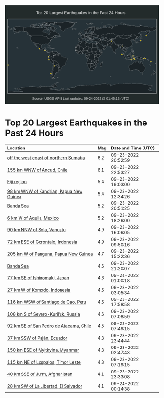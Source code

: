 ![Map](./map.png)

# Top 20 Largest Earthquakes in the Past 24 Hours

| Location | Mag | Date and Time (UTC) |
|:---|:---|:---|
| [off the west coast of northern Sumatra](https://earthquake.usgs.gov/earthquakes/eventpage/us7000iaka) | 6.2 | 09-23-2022 20:52:59 |
| [155 km WNW of Ancud, Chile](https://earthquake.usgs.gov/earthquakes/eventpage/us7000iam0) | 6.1 | 09-23-2022 22:53:27 |
| [Fiji region](https://earthquake.usgs.gov/earthquakes/eventpage/us7000iaja) | 5.4 | 09-23-2022 19:03:00 |
| [98 km WNW of Kandrian, Papua New Guinea](https://earthquake.usgs.gov/earthquakes/eventpage/us7000iaem) | 5.4 | 09-23-2022 12:34:26 |
| [Banda Sea](https://earthquake.usgs.gov/earthquakes/eventpage/us7000iak8) | 5.2 | 09-23-2022 20:51:25 |
| [6 km W of Aquila, Mexico](https://earthquake.usgs.gov/earthquakes/eventpage/us7000iaj5) | 5.2 | 09-23-2022 18:26:00 |
| [90 km NNW of Sola, Vanuatu](https://earthquake.usgs.gov/earthquakes/eventpage/us7000iahz) | 4.9 | 09-23-2022 16:06:05 |
| [72 km ESE of Gorontalo, Indonesia](https://earthquake.usgs.gov/earthquakes/eventpage/us7000iae6) | 4.9 | 09-23-2022 09:50:16 |
| [205 km W of Panguna, Papua New Guinea](https://earthquake.usgs.gov/earthquakes/eventpage/us7000iahr) | 4.7 | 09-23-2022 15:22:36 |
| [Banda Sea](https://earthquake.usgs.gov/earthquakes/eventpage/us7000ial8) | 4.6 | 09-23-2022 21:20:07 |
| [77 km SE of Ishinomaki, Japan](https://earthquake.usgs.gov/earthquakes/eventpage/us7000iaml) | 4.6 | 09-24-2022 01:00:18 |
| [27 km W of Komodo, Indonesia](https://earthquake.usgs.gov/earthquakes/eventpage/us7000iact) | 4.6 | 09-23-2022 03:05:34 |
| [116 km WSW of Santiago de Cao, Peru](https://earthquake.usgs.gov/earthquakes/eventpage/us7000iait) | 4.6 | 09-23-2022 17:58:58 |
| [108 km S of Severo-Kuril’sk, Russia](https://earthquake.usgs.gov/earthquakes/eventpage/us7000iadj) | 4.6 | 09-23-2022 07:08:59 |
| [92 km SE of San Pedro de Atacama, Chile](https://earthquake.usgs.gov/earthquakes/eventpage/us7000iadq) | 4.5 | 09-23-2022 07:49:15 |
| [37 km SSW of Paján, Ecuador](https://earthquake.usgs.gov/earthquakes/eventpage/us7000iam8) | 4.3 | 09-23-2022 23:44:44 |
| [150 km ESE of Myitkyina, Myanmar](https://earthquake.usgs.gov/earthquakes/eventpage/us7000iacp) | 4.3 | 09-23-2022 02:47:43 |
| [115 km NE of Lospalos, Timor Leste](https://earthquake.usgs.gov/earthquakes/eventpage/us7000iadl) | 4.3 | 09-23-2022 07:19:15 |
| [40 km SSE of Jurm, Afghanistan](https://earthquake.usgs.gov/earthquakes/eventpage/us7000iam6) | 4.1 | 09-23-2022 23:33:08 |
| [28 km SW of La Libertad, El Salvador](https://earthquake.usgs.gov/earthquakes/eventpage/us7000iamf) | 4.1 | 09-24-2022 00:14:38 |

